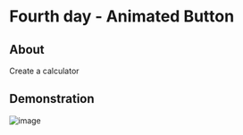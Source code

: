 # Fourth day - Animated Button

## About

Create a calculator

## Demonstration

![image](calculator.gif)
